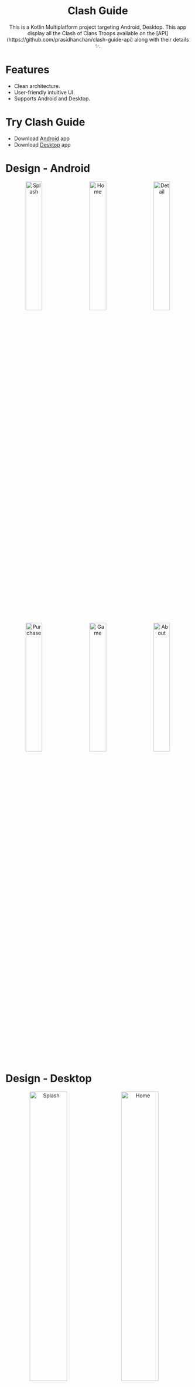 <h1 align="center">
  Clash Guide
</h1>
<p align="center">
  This is a Kotlin Multiplatform project targeting Android, Desktop.
  This app display all the Clash of Clans Troops available on the [API](https://github.com/prasidhanchan/clash-guide-api) along with their details ✨.
</p>

# Features

- Clean architecture.
- User-friendly intuitive UI.
- Supports Android and Desktop.

# Try Clash Guide
- Download [Android](https://github.com/prasidhanchan/ClashGuide/releases/download/v1.0.0/Clash_Guide_v1.0.0.apk) app
- Download [Desktop](https://github.com/prasidhanchan/ClashGuide/releases/download/v1.0.0/Clash_Guide_v1.0.0.exe) app

# Design - Android

<div align="center">
<div>
  <img src="https://github.com/prasidhanchan/ClashGuide/assets/92362239/ecb87af3-d8f3-46fa-9853-b7040a251f2c" width="30%"  alt="Splash"/> <!-- Splash -->
  &nbsp;&nbsp;&nbsp;&nbsp;
  <img src="https://github.com/prasidhanchan/ClashGuide/assets/92362239/89127410-39f9-4f11-8d8b-0f5434d43f18" width="30%"  alt="Home"/> <!-- Home -->
  &nbsp;&nbsp;&nbsp;&nbsp;
  <img src="https://github.com/prasidhanchan/ClashGuide/assets/92362239/2dae8082-b3fc-43db-b82f-7d8f14dedf53" width="30%"  alt="Detail"/> <!-- Detail -->
  &nbsp;&nbsp;&nbsp;&nbsp;
  <br><br>
  <img src="https://github.com/prasidhanchan/ClashGuide/assets/92362239/e1db1520-6fdf-4afc-9d95-f93a73c7875d" width="30%"  alt="Purchase"/> <!-- Purchase -->
  &nbsp;&nbsp;&nbsp;&nbsp;
  <img src="https://github.com/prasidhanchan/ClashGuide/assets/92362239/b21d7c85-9814-45d8-9b6b-56a1d68de7f4" width="30%"  alt="Game"/> <!-- Game -->
  &nbsp;&nbsp;&nbsp;&nbsp;
  <img src="https://github.com/prasidhanchan/ClashGuide/assets/92362239/0b8acbdf-0c42-4f83-a74f-9572ee877ab4" width="30%"  alt="About"/> <!-- About -->
  &nbsp;&nbsp;&nbsp;&nbsp;
</div>
</div>

# Design - Desktop

<div align="center">
<div>
  <img src="https://github.com/prasidhanchan/ClashGuide/assets/92362239/0f7f885f-c030-4a41-95f9-3a9de80f8ce6" width="45%"  alt="Splash"/> <!-- Splash -->
  &nbsp;&nbsp;&nbsp;&nbsp;
  <img src="https://github.com/prasidhanchan/ClashGuide/assets/92362239/73ce05de-ff40-4dac-ba4d-be704be274da" width="45%"  alt="Home"/> <!-- Home -->
  &nbsp;&nbsp;&nbsp;&nbsp;
  <br><br>
  <img src="https://github.com/prasidhanchan/ClashGuide/assets/92362239/367d1384-311d-4fce-a6e4-64e66296765f" width="45%"  alt="Detail"/> <!-- Detail -->
  &nbsp;&nbsp;&nbsp;&nbsp;
  <img src="https://github.com/prasidhanchan/ClashGuide/assets/92362239/f495d616-47e7-47c1-894c-b9a979dfff2b" width="45%"  alt="Purchase"/> <!-- Purchase -->
  &nbsp;&nbsp;&nbsp;&nbsp;
  <br><br>
  <img src="https://github.com/prasidhanchan/ClashGuide/assets/92362239/c969f148-20cd-4cb3-a3c1-f9b4b2efc6f6" width="45%"  alt="Game"/> <!-- Game -->
  &nbsp;&nbsp;&nbsp;&nbsp;
  <img src="https://github.com/prasidhanchan/ClashGuide/assets/92362239/1c558ac6-7a17-47d5-8918-a3b9c860bccd" width="45%"  alt="About"/> <!-- About -->
  &nbsp;&nbsp;&nbsp;&nbsp;
</div>
</div>

<br><br>

Learn more about [Kotlin Multiplatform](https://www.jetbrains.com/kotlin-multiplatform/)…
